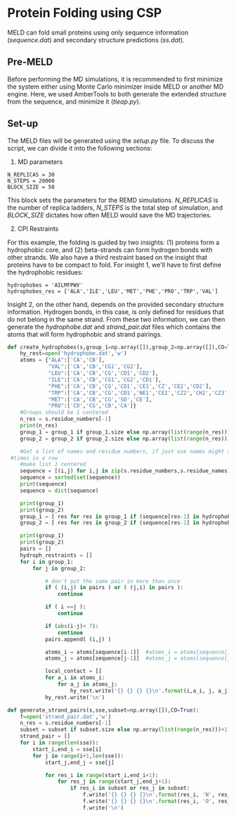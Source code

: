 # Protein Folding using CSP

MELD can fold small proteins using only sequence information (_sequence.dat_) and secondary structure predictions (_ss.dat_). 

## Pre-MELD

Before performing the MD simulations, it is recommended to first minimize the system either using Monte Carlo minimizer inside MELD or another MD engine. Here, we used AmberTools to both generate the extended structure from the sequence, and minimize it (_tleap.py_).

## Set-up

The MELD files will be generated using the _setup.py_ file. To discuss the script, we can divide it into the following sections:

1. MD parameters
```
N_REPLICAS = 30
N_STEPS = 20000
BLOCK_SIZE = 50
```
This block sets the parameters for the REMD simulations. _N_REPLICAS_ is the number of replica ladders, _N_STEPS_ is the total step of simulation, and _BLOCK_SIZE_ dictates how often MELD would save the MD trajectories.

2. CPI Restraints

For this example, the folding is guided by two insights: (1) proteins form a hydrophobic core, and (2) beta-strands can form hydrogen bonds with other strands. We also have a third restraint based on the insight that proteins have to be compact to fold. For insight 1, we'll have to first define the hydrophobic residues:
```
hydrophobes = 'AILMFPWV'
hydrophobes_res = ['ALA','ILE','LEU','MET','PHE','PRO','TRP','VAL']
```
Insight 2, on the other hand, depends on the provided secondary structure information. Hydrogen bonds, in this case, is only defined for residues that do not belong in the same strand. From these two information, we can then generate the _hydrophobe.dat_ and _strand_pair.dat_ files which contains the atoms that will form hydrophobic and strand pairings.
```python
def create_hydrophobes(s,group_1=np.array([]),group_2=np.array([]),CO=True):
    hy_rest=open('hydrophobe.dat','w')
    atoms = {"ALA":['CA','CB'],
             "VAL":['CA','CB','CG1','CG2'],
             "LEU":['CA','CB','CG','CD1','CD2'],
             "ILE":['CA','CB','CG1','CG2','CD1'],
             "PHE":['CA','CB','CG','CD1','CE1','CZ','CE2','CD2'],
             "TRP":['CA','CB','CG','CD1','NE1','CE2','CZ2','CH2','CZ3','CE3','CD2'],
             "MET":['CA','CB','CG','SD','CE'],
             "PRO":['CD','CG','CB','CA']}
    #Groups should be 1 centered
    n_res = s.residue_numbers[-1]
    print(n_res)
    group_1 = group_1 if group_1.size else np.array(list(range(n_res)))+1
    group_2 = group_2 if group_2.size else np.array(list(range(n_res)))+1

    #Get a list of names and residue numbers, if just use names might skip some residues that are two
 #times in a row
    #make list 1 centered
    sequence = [(i,j) for i,j in zip(s.residue_numbers,s.residue_names)]
    sequence = sorted(set(sequence))
    print(sequence)
    sequence = dict(sequence)

    print(group_1)
    print(group_2)
    group_1 = [ res for res in group_1 if (sequence[res-1] in hydrophobes_res) ]
    group_2 = [ res for res in group_2 if (sequence[res-1] in hydrophobes_res) ]

    print(group_1)
    print(group_2)
    pairs = []
    hydroph_restraints = []
    for i in group_1:
        for j in group_2:

            # don't put the same pair in more than once
            if ( (i,j) in pairs ) or ( (j,i) in pairs ):
                continue

            if ( i ==j ):
                continue

            if (abs(i-j)< 7):
                continue
            pairs.append( (i,j) )

            atoms_i = atoms[sequence[i-1]]  #atoms_i = atoms[sequence[i]]
            atoms_j = atoms[sequence[j-1]]  #atoms_j = atoms[sequence[j]]

            local_contact = []
            for a_i in atoms_i:
                for a_j in atoms_j:
                    hy_rest.write('{} {} {} {}\n'.format(i,a_i, j, a_j))
            hy_rest.write('\n')

def generate_strand_pairs(s,sse,subset=np.array([]),CO=True):
    f=open('strand_pair.dat','w')
    n_res = s.residue_numbers[-1]
    subset = subset if subset.size else np.array(list(range(n_res)))+1
    strand_pair = []
    for i in range(len(sse)):
        start_i,end_i = sse[i]
        for j in range(i+1,len(sse)):
            start_j,end_j = sse[j]

            for res_i in range(start_i,end_i+1):
                for res_j in range(start_j,end_j+1):
                    if res_i in subset or res_j in subset:
                        f.write('{} {} {} {}\n'.format(res_i, 'N', res_j, 'O'))
                        f.write('{} {} {} {}\n'.format(res_i, 'O', res_j, 'N'))
                        f.write('\n')
```

